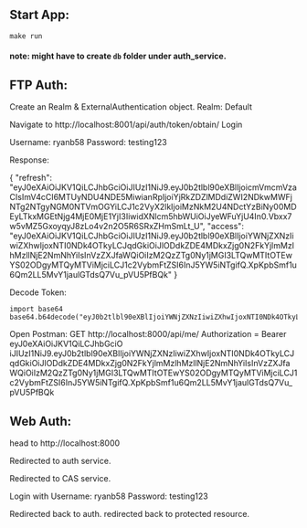 ## Start App:

```
make run
```

#### note: might have to create `db` folder under auth_service.

## FTP Auth:
Create an Realm & ExternalAuthentication object.
Realm: Default

Navigate to http://localhost:8001/api/auth/token/obtain/
Login

Username: ryanb58
Password: testing123

Response:

{
    "refresh": "eyJ0eXAiOiJKV1QiLCJhbGciOiJIUzI1NiJ9.eyJ0b2tlbl90eXBlIjoicmVmcmVzaCIsImV4cCI6MTUyNDU4NDE5MiwianRpIjoiYjRkZDZlMDdiZWI2NDkwMWFjNTg2NTgyNGM0NTVmOGYiLCJ1c2VyX2lkIjoiMzNkM2U4NDctYzBiNy00MDEyLTkxMGEtNjg4MjE0MjE1YjI3IiwidXNlcm5hbWUiOiJyeWFuYjU4In0.Vbxx7w5vMZ5GxoyqyJ8zLo4v2n2O5R6SRxZHmSmLt_U",
    "access": "eyJ0eXAiOiJKV1QiLCJhbGciOiJIUzI1NiJ9.eyJ0b2tlbl90eXBlIjoiYWNjZXNzIiwiZXhwIjoxNTI0NDk4OTkyLCJqdGkiOiJlODdkZDE4MDkxZjg0N2FkYjlmMzlhMzllNjE2NmNhYiIsInVzZXJfaWQiOiIzM2QzZTg0Ny1jMGI3LTQwMTItOTEwYS02ODgyMTQyMTViMjciLCJ1c2VybmFtZSI6InJ5YW5iNTgifQ.XpKpbSmf1u6Qm2LL5MvY1jaulGTdsQ7Vu_pVU5PfBQk"
}


Decode Token:

```
import base64
base64.b64decode("eyJ0b2tlbl90eXBlIjoiYWNjZXNzIiwiZXhwIjoxNTI0NDk4OTkyLCJqdGkiOiJlODdkZDE4MDkxZjg0N2FkYjlmMzlhMzllNjE2NmNhYiIsInVzZXJfaWQiOiIzM2QzZTg0Ny1jMGI3LTQwMTItOTEwYS02ODgyMTQyMTViMjciLCJ1c2VybmFtZSI6InJ5YW5iNTgifQ")
```

Open Postman:
GET http://localhost:8000/api/me/
Authorization =  Bearer eyJ0eXAiOiJKV1QiLCJhbGciO       iJIUzI1NiJ9.eyJ0b2tlbl90eXBlIjoiYWNjZXNzIiwiZXhwIjoxNTI0NDk4OTkyLCJqdGkiOiJlODdkZDE4MDkxZjg0N2FkYjlmMzlhMzllNjE2NmNhYiIsInVzZXJfaWQiOiIzM2QzZTg0Ny1jMGI3LTQwMTItOTEwYS02ODgyMTQyMTViMjciLCJ1c2VybmFtZSI6InJ5YW5iNTgifQ.XpKpbSmf1u6Qm2LL5MvY1jaulGTdsQ7Vu_pVU5PfBQk



## Web Auth:

head to http://localhost:8000

Redirected to auth service.

Redirected to CAS service.

Login with
Username: ryanb58
Password: testing123

Redirected back to auth.
redirected back to protected resource.
